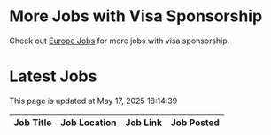 # More Jobs with Visa Sponsorship

Check out [Europe Jobs](https://github.com/sureshparimi/europejobs#latest-jobs) for more jobs with visa sponsorship.

# Latest Jobs

This page is updated at May 17, 2025 18:14:39

| Job Title | Job Location | Job Link | Job Posted |
| --- | --- | --- | --- |
